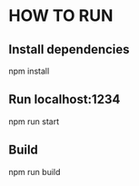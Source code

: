 # HOW TO RUN

## Install dependencies
npm install

## Run localhost:1234
npm run start

## Build
npm run build

